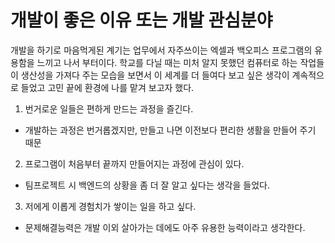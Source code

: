 # **개발이 좋은 이유 또는 개발 관심분야**

개발을 하기로 마음먹게된 계기는 업무에서 자주쓰이는 엑셀과 백오피스 프로그램의 유용함을 느끼고 나서 부터이다.
학교를 다닐 때는 미처 알지 못했던 컴퓨터로 하는 작업들이 생산성을 가져다 주는 모습을 보면서 이 세계를 더 들여다 보고 싶은 생각이 계속적으로 들었고 고민 끝에 환경에 나를 맡겨 보고자 했다.

1. 번거로운 일들은 편하게 만드는 과정을 즐긴다.

- 개발하는 과정은 번거롭겠지만, 만들고 나면 이전보다 편리한 생활을 만들어 주기 때문

2. 프로그램이 처음부터 끝까지 만들어지는 과정에 관심이 있다.

- 팀프로젝트 시 백엔드의 상황을 좀 더 잘 알고 싶다는 생각을 들었다.

3. 저에게 이롭게 경험치가 쌓이는 일을 하고 싶다.

- 문제해결능력은 개발 이외 살아가는 데에도 아주 유용한 능력이라고 생각한다.
